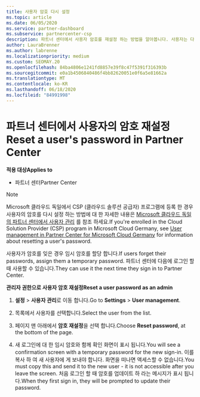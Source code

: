 ```yaml
---
title: 사용자 암호 다시 설정
ms.topic: article
ms.date: 06/05/2020
ms.service: partner-dashboard
ms.subservice: partnercenter-csp
description: 파트너 센터에서 사용자 암호를 재설정 하는 방법을 알아봅니다. 사용자는 다음에 파트너 센터에 로그인 할 때 임시 암호를 받게 됩니다.
author: LauraBrenner
ms.author: labrenne
ms.localizationpriority: medium
ms.custom: SEOMAY.20
ms.openlocfilehash: 84ba4806e1241fd8857e39f8c47f5391f316393b
ms.sourcegitcommit: e0a1b4506840486f4bb82620051e0f6a5e81662a
ms.translationtype: MT
ms.contentlocale: ko-KR
ms.lasthandoff: 06/18/2020
ms.locfileid: "84991998"
---
```

# <a name="reset-a-users-password-in-partner-center"></a><span data-ttu-id="bde2c-104">파트너 센터에서 사용자의 암호 재설정</span><span class="sxs-lookup"><span data-stu-id="bde2c-104">Reset a user's password in Partner Center</span></span>

<span data-ttu-id="bde2c-105">**적용 대상**</span><span class="sxs-lookup"><span data-stu-id="bde2c-105">**Applies to**</span></span>

- <span data-ttu-id="bde2c-106">파트너 센터</span><span class="sxs-lookup"><span data-stu-id="bde2c-106">Partner Center</span></span>

> [!NOTE]  
> <span data-ttu-id="bde2c-107">Microsoft 클라우드 독일에서 CSP (클라우드 솔루션 공급자) 프로그램에 등록 한 경우 사용자의 암호를 다시 설정 하는 방법에 대 한 자세한 내용은 [Microsoft 클라우드 독일의 파트너 센터에서 사용자 관리](user-management-in-partner-center-for-microsoft-cloud-germany.md) 를 참조 하세요.</span><span class="sxs-lookup"><span data-stu-id="bde2c-107">If you're enrolled in the Cloud Solution Provider (CSP) program in Microsoft Cloud Germany, see [User management in Partner Center for Microsoft Cloud Germany](user-management-in-partner-center-for-microsoft-cloud-germany.md) for information about resetting a user's password.</span></span>

<span data-ttu-id="bde2c-108">사용자가 암호를 잊은 경우 임시 암호를 할당 합니다.</span><span class="sxs-lookup"><span data-stu-id="bde2c-108">If users forget their passwords, assign them a temporary password.</span></span> <span data-ttu-id="bde2c-109">파트너 센터에 다음에 로그인 할 때 사용할 수 있습니다.</span><span class="sxs-lookup"><span data-stu-id="bde2c-109">They can use it the next time they sign in to Partner Center.</span></span>

<span data-ttu-id="bde2c-110">**관리자 권한으로 사용자 암호 재설정**</span><span class="sxs-lookup"><span data-stu-id="bde2c-110">**Reset a user password as an admin**</span></span>

1. <span data-ttu-id="bde2c-111">**설정** &gt; **사용자 관리**로 이동 합니다.</span><span class="sxs-lookup"><span data-stu-id="bde2c-111">Go to **Settings** &gt; **User management**.</span></span>

2. <span data-ttu-id="bde2c-112">목록에서 사용자를 선택합니다.</span><span class="sxs-lookup"><span data-stu-id="bde2c-112">Select the user from the list.</span></span>

3. <span data-ttu-id="bde2c-113">페이지 맨 아래에서 **암호 재설정**을 선택 합니다.</span><span class="sxs-lookup"><span data-stu-id="bde2c-113">Choose **Reset password**, at the bottom of the page.</span></span>

4. <span data-ttu-id="bde2c-114">새 로그인에 대 한 임시 암호와 함께 확인 화면이 표시 됩니다.</span><span class="sxs-lookup"><span data-stu-id="bde2c-114">You will see a confirmation screen with a temporary password for the new sign-in.</span></span> <span data-ttu-id="bde2c-115">이를 복사 하 여 새 사용자에 게 보내야 합니다. 화면을 떠나면 액세스할 수 없습니다.</span><span class="sxs-lookup"><span data-stu-id="bde2c-115">You must copy this and send it to the new user - it is not accessible after you leave the screen.</span></span> <span data-ttu-id="bde2c-116">처음 로그인 할 때 암호를 업데이트 하 라는 메시지가 표시 됩니다.</span><span class="sxs-lookup"><span data-stu-id="bde2c-116">When they first sign in, they will be prompted to update their password.</span></span>


